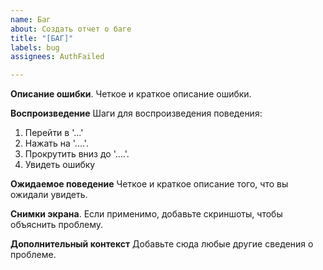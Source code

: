 ```yaml
---
name: Баг
about: Создать отчет о баге
title: "[БАГ]"
labels: bug
assignees: AuthFailed

---
```


**Описание ошибки**.
Четкое и краткое описание ошибки.

**Воспроизведение**
Шаги для воспроизведения поведения:
1. Перейти в '...'
2. Нажать на '....'.
3. Прокрутить вниз до '....'.
4. Увидеть ошибку

**Ожидаемое поведение**
Четкое и краткое описание того, что вы ожидали увидеть.

**Снимки экрана**.
Если применимо, добавьте скриншоты, чтобы объяснить проблему.

**Дополнительный контекст**
Добавьте сюда любые другие сведения о проблеме.
